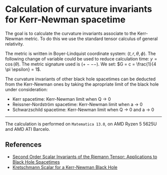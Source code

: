# Calculation of curvature invariants for Kerr-Newman spacetime

The goal is to calculate the curvature invariants associate to the Kerr-Newman metric.
To do this we use the standard tensor calculus of general relativity.

The metric is written in Boyer-Lindquist coordinate system: $(t,r,\theta,\phi)$.
The following change of variable could be used to reduce calculation time: $y=\cos(\theta)$.
The metric signature used is $(+ - - -)$.
We set: $G = c = \frac{1}{4 \pi \epsilon} = 1$.

The curvature invariants of other black hole spacetimes can be deducted from the
Kerr-Newman ones by taking the apropriate limit of the black hole under consideration:

- Kerr spacetime: Kerr-Newman limit when Q -> 0
- Reissner-Nordström spacetime: Kerr-Newman limit when a -> 0
- Schwarzschild spacetime: Kerr-Newman limit when Q -> 0 and a -> 0

---

The calculation is performed on `Matematica 13.0`, on AMD Ryzen 5 5625U and AMD ATI Barcelo.

## References

- [Second Order Scalar Invariants of the Riemann Tensor: Applications to Black Hole Spacetimes](https://arxiv.org/abs/gr-qc/0302095)
- [Kretschmann Scalar for a Kerr-Newman Black Hole](https://arxiv.org/abs/astro-ph/9912320)
